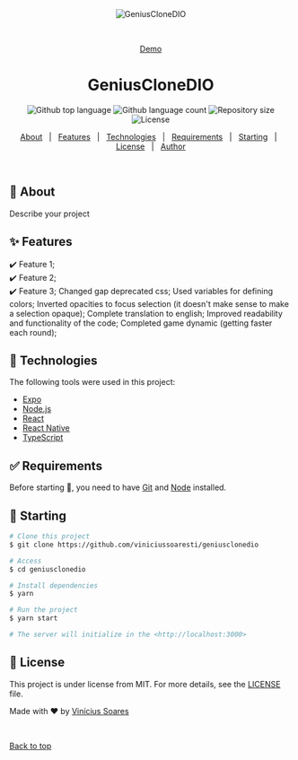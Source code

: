 <div align="center" id="top"> 
  <img src="./.github/app.gif" alt="GeniusCloneDIO" />

  &#xa0;

<a href="https://geniusclonedio.netlify.app">Demo</a>
</div>

<h1 align="center">GeniusCloneDIO</h1>

<p align="center">
  <img alt="Github top language" src="https://img.shields.io/github/languages/top/viniciussoaresti/geniusclonedio?color=56BEB8">

  <img alt="Github language count" src="https://img.shields.io/github/languages/count/viniciussoaresti/geniusclonedio?color=56BEB8">

  <img alt="Repository size" src="https://img.shields.io/github/repo-size/viniciussoaresti/geniusclonedio?color=56BEB8">

  <img alt="License" src="https://img.shields.io/github/license/viniciussoaresti/geniusclonedio?color=56BEB8">

  <!-- <img alt="Github issues" src="https://img.shields.io/github/issues/viniciussoaresti/geniusclonedio?color=56BEB8" /> -->

  <!-- <img alt="Github forks" src="https://img.shields.io/github/forks/viniciussoaresti/geniusclonedio?color=56BEB8" /> -->

  <!-- <img alt="Github stars" src="https://img.shields.io/github/stars/viniciussoaresti/geniusclonedio?color=56BEB8" /> -->
</p>

<!-- Status -->

<!-- <h4 align="center"> 
	🚧  GeniusCloneDIO 🚀 Under construction...  🚧
</h4> 

<hr> -->

<p align="center">
  <a href="#dart-about">About</a> &#xa0; | &#xa0; 
  <a href="#sparkles-features">Features</a> &#xa0; | &#xa0;
  <a href="#rocket-technologies">Technologies</a> &#xa0; | &#xa0;
  <a href="#white_check_mark-requirements">Requirements</a> &#xa0; | &#xa0;
  <a href="#checkered_flag-starting">Starting</a> &#xa0; | &#xa0;
  <a href="#memo-license">License</a> &#xa0; | &#xa0;
  <a href="https://github.com/viniciussoaresti" target="_blank">Author</a>
</p>

<br>

## :dart: About ##

Describe your project

## :sparkles: Features ##

:heavy_check_mark: Feature 1;\
:heavy_check_mark: Feature 2;\
:heavy_check_mark: Feature 3;
Changed gap deprecated css;
Used variables for defining colors;
Inverted opacities to focus selection (it doesn't make sense to make a selection opaque);
Complete translation to english;
Improved readability and functionality of the code;
Completed game dynamic (getting faster each round);

## :rocket: Technologies ##

The following tools were used in this project:

- [Expo](https://expo.io/)
- [Node.js](https://nodejs.org/en/)
- [React](https://pt-br.reactjs.org/)
- [React Native](https://reactnative.dev/)
- [TypeScript](https://www.typescriptlang.org/)

## :white_check_mark: Requirements ##

Before starting :checkered_flag:, you need to have [Git](https://git-scm.com) and [Node](https://nodejs.org/en/) installed.

## :checkered_flag: Starting ##

```bash
# Clone this project
$ git clone https://github.com/viniciussoaresti/geniusclonedio

# Access
$ cd geniusclonedio

# Install dependencies
$ yarn

# Run the project
$ yarn start

# The server will initialize in the <http://localhost:3000>
```

## :memo: License ##

This project is under license from MIT. For more details, see the [LICENSE](LICENSE.md) file.


Made with :heart: by <a href="https://github.com/viniciussoaresti" target="_blank">Vinícius Soares</a>

&#xa0;

<a href="#top">Back to top</a>

